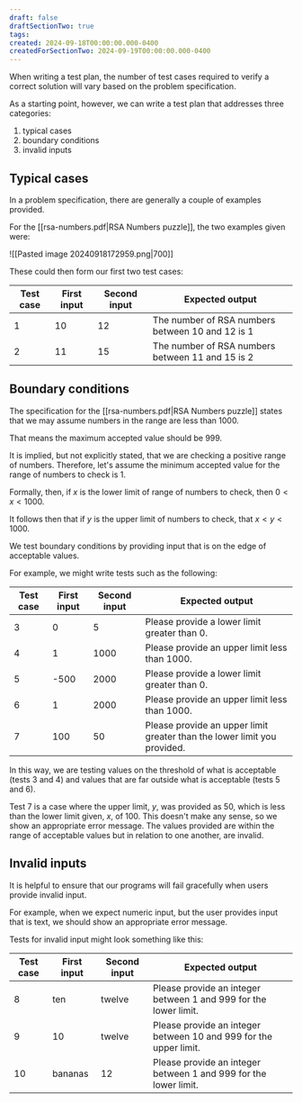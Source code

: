 ```yaml
---
draft: false
draftSectionTwo: true
tags: 
created: 2024-09-18T00:00:00.000-0400
createdForSectionTwo: 2024-09-19T00:00:00.000-0400
---
```


When writing a test plan, the number of test cases required to verify a correct solution will vary based on the problem specification.

As a starting point, however, we can write a test plan that addresses three categories:

1. typical cases
2. boundary conditions
3. invalid inputs

## Typical cases

In a problem specification, there are generally a couple of examples provided.

For the [[rsa-numbers.pdf|RSA Numbers puzzle]], the two examples given were:

![[Pasted image 20240918172959.png|700]]

These could then form our first two test cases:

|Test case|First input|Second input|Expected output|
|-|-|-|-|
|1|10|12|The number of RSA numbers between 10 and 12 is 1|
|2|11|15|The number of RSA numbers between 11 and 15 is 2|

## Boundary conditions

The specification for the [[rsa-numbers.pdf|RSA Numbers puzzle]] states that we may assume numbers in the range are less than 1000.

That means the maximum accepted value should be 999.

It is implied, but not explicitly stated, that we are checking a positive range of numbers. Therefore, let's assume the minimum accepted value for the range of numbers to check is 1.

Formally, then, if $x$ is the lower limit of range of numbers to check, then $0<x<1000$.

It follows then that if $y$ is the upper limit of numbers to check, that $x<y<1000$.

We test boundary conditions by providing input that is on the edge of acceptable values.

For example, we might write tests such as the following:

|Test case|First input|Second input|Expected output|
|-|-|-|-|
|3|0|5|Please provide a lower limit greater than 0.|
|4|1|1000|Please provide an upper limit less than 1000.|
|5|-500|2000|Please provide a lower limit greater than 0.|
|6|1|2000|Please provide an upper limit less than 1000.|
|7|100|50|Please provide an upper limit greater than the lower limit you provided.|

In this way, we are testing values on the threshold of what is acceptable (tests 3 and 4) and values that are far outside what is acceptable (tests 5 and 6).

Test 7 is a case where the upper limit, $y$, was provided as 50, which is less than the lower limit given, $x$, of 100. This doesn't make any sense, so we show an appropriate error message. The values provided are within the range of acceptable values but in relation to one another, are invalid.

## Invalid inputs

It is helpful to ensure that our programs will fail gracefully when users provide invalid input.

For example, when we expect numeric input, but the user provides input that is text, we should show an appropriate error message.

Tests for invalid input might look something like this:

|Test case|First input|Second input|Expected output|
|-|-|-|-|
|8|ten|twelve|Please provide an integer between 1 and 999 for the lower limit.|
|9|10|twelve|Please provide an integer between 10 and 999 for the upper limit.|
|10|bananas|12|Please provide an integer between 1 and 999 for the lower limit.|





